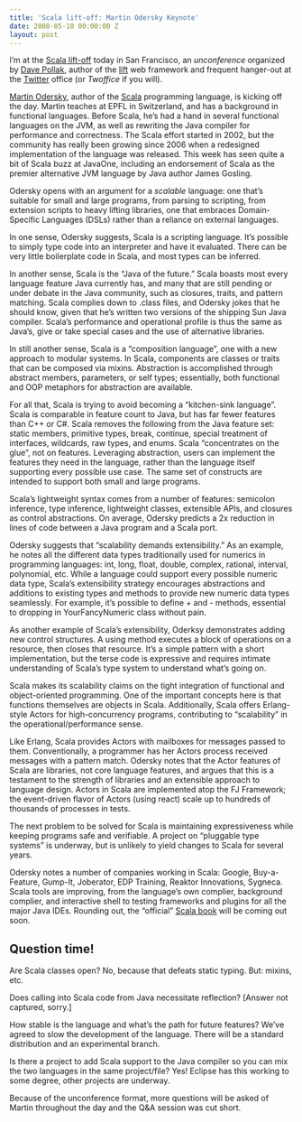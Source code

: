 ```yaml
---
title: 'Scala lift-off: Martin Odersky Keynote'
date: 2008-05-10 00:00:00 Z
layout: post
---
```





I’m at the [Scala lift-off](http://scalaliftoff.com/) today in San Francisco, an *unconference* organized by [Dave Pollak](http://blog.lostlake.org/), author of the [lift](http://liftweb.net/) web framework and frequent hanger-out at the [Twitter](http://twitter.com/) office (or *Twoffice* if you will).

[Martin Odersky](http://lampwww.epfl.ch/~odersky/), author of the [Scala](http://www.scala-lang.org/) programming language, is kicking off the day. Martin teaches at EPFL in Switzerland, and has a background in functional languages. Before Scala, he’s had a hand in several functional languages on the JVM, as well as rewriting the Java compiler for performance and correctness. The Scala effort started in 2002, but the community has really been growing since 2006 when a redesigned implementation of the language was released. This week has seen quite a bit of Scala buzz at JavaOne, including an endorsement of Scala as the premier alternative JVM language by Java author James Gosling.

Odersky opens with an argument for a *scalable* language: one that’s suitable for small and large programs, from parsing to scripting, from extension scripts to heavy lifting libraries, one that embraces Domain-Specific Languages (DSLs) rather than a reliance on external languages.

In one sense, Odersky suggests, Scala is a scripting language. It’s possible to simply type code into an interpreter and have it evaluated. There can be very little boilerplate code in Scala, and most types can be inferred.

In another sense, Scala is the “Java of the future.” Scala boasts most every language feature Java currently has, and many that are still pending or under debate in the Java community, such as closures, traits, and pattern matching. Scala complies down to .class files, and Odersky jokes that he should know, given that he’s written two versions of the shipping Sun Java compiler. Scala’s performance and operational profile is thus the same as Java’s, give or take special cases and the use of alternative libraries.

In still another sense, Scala is a “composition language”, one with a new approach to modular systems. In Scala, components are classes or traits that can be composed via mixins. Abstraction is accomplished through abstract members, parameters, or self types; essentially, both functional and OOP metaphors for abstraction are available.

For all that, Scala is trying to avoid becoming a “kitchen-sink language”. Scala is comparable in feature count to Java, but has far fewer features than C++ or C\#. Scala removes the following from the Java feature set: static members, primitive types, break, continue, special treatment of interfaces, wildcards, raw types, and enums. Scala “concentrates on the glue”, not on features. Leveraging abstraction, users can implement the features they need in the language, rather than the language itself supporting every possible use case. The same set of constructs are intended to support both small and large programs.

Scala’s lightweight syntax comes from a number of features: semicolon inference, type inference, lightweight classes, extensible APIs, and closures as control abstractions. On average, Odersky predicts a 2x reduction in lines of code between a Java program and a Scala port.

Odersky suggests that “scalability demands extensibility.” As an example, he notes all the different data types traditionally used for numerics in programming languages: int, long, float, double, complex, rational, interval, polynomial, etc. While a language could support every possible numeric data type, Scala’s extensibility strategy encourages abstractions and additions to existing types and methods to provide new numeric data types seamlessly. For example, it’s possible to define + and - methods, essential to dropping in YourFancyNumeric class without pain.

As another example of Scala’s extensibility, Oderksy demonstrates adding new control structures. A using method executes a block of operations on a resource, then closes that resource. It’s a simple pattern with a short implementation, but the terse code is expressive and requires intimate understanding of Scala’s type system to understand what’s going on.

Scala makes its scalability claims on the tight integration of functional and object-oriented programming. One of the important concepts here is that functions themselves are objects in Scala. Additionally, Scala offers Erlang-style Actors for high-concurrency programs, contributing to “scalability” in the operational/performance sense.

Like Erlang, Scala provides Actors with mailboxes for messages passed to them. Conventionally, a programmer has her Actors process received messages with a pattern match. Odersky notes that the Actor features of Scala are libraries, not core language features, and argues that this is a testament to the strength of libraries and an extensible approach to language design. Actors in Scala are implemented atop the FJ Framework; the event-driven flavor of Actors (using react) scale up to hundreds of thousands of processes in tests.

The next problem to be solved for Scala is maintaining expressiveness while keeping programs safe and verifiable. A project on “pluggable type systems” is underway, but is unlikely to yield changes to Scala for several years.

Odersky notes a number of companies working in Scala: Google, Buy-a-Feature, Gump-It, Joberator, EDP Training, Reaktor Innovations, Sygneca. Scala tools are improving, from the language’s own complier, background complier, and interactive shell to testing frameworks and plugins for all the major Java IDEs. Rounding out, the “official” [Scala book](http://www.artima.com/shop/forsale) will be coming out soon.

Question time!
--------------

Are Scala classes open? No, because that defeats static typing. But: mixins, etc.

Does calling into Scala code from Java necessitate reflection? [Answer not captured, sorry.]

How stable is the language and what’s the path for future features? We’ve agreed to slow the development of the language. There will be a standard distribution and an experimental branch.

Is there a project to add Scala support to the Java compiler so you can mix the two languages in the same project/file? Yes! Eclipse has this working to some degree, other projects are underway.

Because of the unconference format, more questions will be asked of Martin throughout the day and the Q&A session was cut short.
